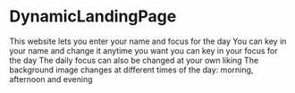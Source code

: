 # DynamicLandingPage
This website lets you enter your name and focus for the day
You can key in your name and change it anytime you want
you can key in your focus for the day
The daily focus can also be changed at your own liking
The background image changes at different times of the day: morning, afternoon and evening
